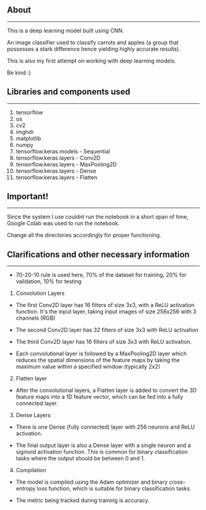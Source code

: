 ## About

---

This is a deep learning model built using CNN.

An image classifier used to classify carrots and apples (a group that possesses a stark difference hence yielding highly accurate results).

This is also my first attempt on working with deep learning models.

Be kind :)

## Libraries and components used

---

1. tensorflow
2. os
3. cv2
4. imghdr
5. matplotlib
6. numpy
7. tensorflow.keras.models - Sequential
8. tensorflow.keras.layers - Conv2D
9. tensorflow.keras.layers - MaxPooling2D
10. tensorflow.keras.layers - Dense
11. tensorflow.keras.layers - Flatten

## Important!

---

Since the system I use couldnt run the notebook in a short span of time, Google Colab was used to run the notebook.

Change all the directories accordingly for proper functioning.

## Clarifications and other necessary information

---

- 70-20-10 rule is used here, 70% of the dataset for training, 20% for validation, 10% for testing

1. Convolution Layers

- The first Conv2D layer has 16 filters of size 3x3, with a ReLU activation function. It's the input layer, taking input images of size 256x256 with 3 channels (RGB)

- The second Conv2D layer has 32 filters of size 3x3 with ReLU activation

- The third Conv2D layer has 16 filters of size 3x3 with ReLU activation.

- Each convolutional layer is followed by a MaxPooling2D layer which reduces the spatial dimensions of the feature maps by taking the maximum value within a specified window (typically 2x2)

2. Flatten layer

- After the convolutional layers, a Flatten layer is added to convert the 3D feature maps into a 1D feature vector, which can be fed into a fully connected layer.

3. Dense Layers

- There is one Dense (fully connected) layer with 256 neurons and ReLU activation.

- The final output layer is also a Dense layer with a single neuron and a sigmoid activation function. This is common for binary classification tasks where the output should be between 0 and 1.

4. Compilation

- The model is compiled using the Adam optimizer and binary cross-entropy loss function, which is suitable for binary classification tasks.

- The metric being tracked during training is accuracy.
